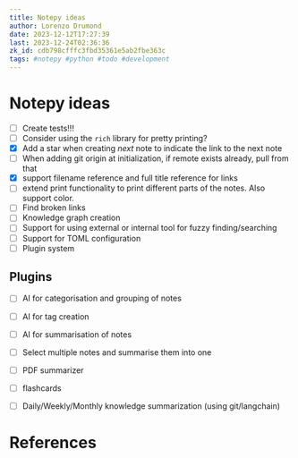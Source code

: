 ```yaml
---
title: Notepy ideas
author: Lorenzo Drumond
date: 2023-12-12T17:27:39
last: 2023-12-24T02:36:36
zk_id: cdb798cfffc3fbd35361e5ab2fbe363c
tags: #notepy #python #todo #development
---
```



# Notepy ideas

- [ ] Create tests!!!
- [ ] Consider using the `rich` library for pretty printing?
- [x] Add a star when creating _next_ note to indicate the link to the next note
- [ ] When adding git origin at initialization, if remote exists already, pull from that
- [x] support filename reference and full title reference for links
- [ ] extend print functionality to print different parts of the notes. Also support color.
- [ ] Find broken links
- [ ] Knowledge graph creation
- [ ] Support for using external or internal tool for fuzzy finding/searching
- [ ] Support for TOML configuration
- [ ] Plugin system

## Plugins
- [ ] AI for categorisation and grouping of notes
- [ ] AI for tag creation
- [ ] AI for summarisation of notes
- [ ] Select multiple notes and summarise them into one
- [ ] PDF summarizer
- [ ] flashcards
- [ ] Daily/Weekly/Monthly knowledge summarization (using git/langchain)


# References
